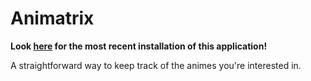 Animatrix
=========

__Look [here](https://github.com/k39chen/Anigiri) for the most recent installation of this application!__

A straightforward way to keep track of the animes you're interested in.
